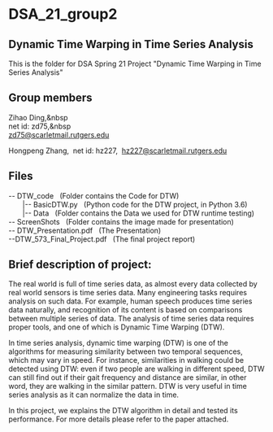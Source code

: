 #  DSA_21_group2
## **Dynamic Time Warping in Time Series Analysis**

This is the folder for DSA Spring 21 Project "Dynamic Time Warping in Time Series Analysis" 

## Group members

Zihao Ding,&nbsp  
net id: zd75,&nbsp  
zd75@scarletmail.rutgers.edu  

Hongpeng Zhang,&nbsp; 
net id: hz227,&nbsp; 
hz227@scarletmail.rutgers.edu  

## Files
-- DTW_code   &nbsp; (Folder contains the Code for DTW)  
&nbsp;&nbsp; &nbsp; &nbsp; |-- BasicDTW.py &nbsp; (Python code for the DTW project, in Python 3.6)&nbsp;  
&nbsp; &nbsp; &nbsp; &nbsp;|-- Data &nbsp; (Folder contains the Data we used for DTW runtime testing)&nbsp;  
-- ScreenShots &nbsp; (Folder contains the image made for presentation)  
-- DTW_Presentation.pdf &nbsp; (The Presentation)  
--DTW_573_Final_Project.pdf &nbsp; (The final project report)  

##  Brief description of project:

The real world is full of time series data, as almost every data collected by real world sensors is time series data. Many engineering tasks requires analysis on such data. For example, human speech produces time series data naturally, and recognition of its content is based on comparisons between multiple series of data. The analysis of time series data requires  proper tools, and one of which is Dynamic Time Warping (DTW).

In time series analysis, dynamic time warping (DTW) is one of the algorithms for measuring similarity between two temporal sequences, which may vary in speed. For instance, similarities in walking could be detected using DTW: even if two people are walking in different speed, DTW can still find out if their gait frequency and distance are similar, in other word, they are walking in the similar pattern. DTW is very useful in time series analysis as it can normalize the data in time.

In this project, we explains the DTW algorithm in detail and tested its performance. For more details please refer to the paper attached.
